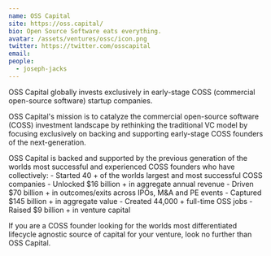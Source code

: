 ```yaml
---
name: OSS Capital
site: https://oss.capital/
bio: Open Source Software eats everything.
avatar: /assets/ventures/ossc/icon.png
twitter: https://twitter.com/osscapital
email: 
people:
  - joseph-jacks
---
```


OSS Capital globally invests exclusively in early-stage COSS (commercial open-source software) startup companies.

OSS Capital's mission is to catalyze the commercial open-source software (COSS) investment landscape by rethinking the traditional VC model by focusing exclusively on backing and supporting early-stage COSS founders of the next-generation.

OSS Capital is backed and supported by the previous generation of the worlds most successful and experienced COSS founders who have collectively: - Started 40 + of the worlds largest and most successful COSS companies - Unlocked $16 billion + in aggregate annual revenue - Driven $70 billion + in outcomes/exits across IPOs, M&A and PE events - Captured $145 billion + in aggregate value - Created 44,000 + full-time OSS jobs - Raised $9 billion + in venture capital

If you are a COSS founder looking for the worlds most differentiated lifecycle agnostic source of capital for your venture, look no further than OSS Capital.
